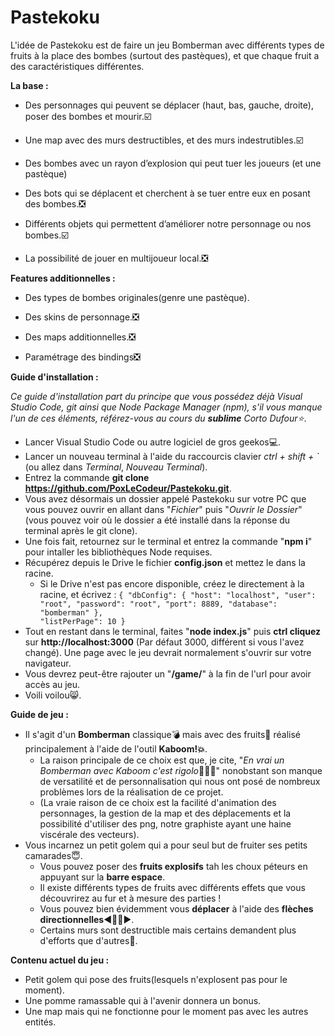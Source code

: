# Pastekoku

L'idée de Pastekoku est de faire un jeu Bomberman avec différents types de fruits à la place des bombes (surtout des pastèques), et que chaque fruit a des caractéristiques différentes.

**La base :**

- Des personnages qui peuvent se déplacer (haut, bas, gauche, droite), poser des bombes et mourir.☑️

- Une map avec des murs destructibles, et des murs indestrutibles.☑️

- Des bombes avec un rayon d’explosion qui peut tuer les joueurs (et une pastèque)

- Des bots qui se déplacent et cherchent à se tuer entre eux en posant des bombes.❎

- Différents objets qui permettent d’améliorer notre personnage ou nos bombes.☑️

- La possibilité de jouer en multijoueur local.❎

**Features additionnelles :**

- Des types de bombes originales(genre une pastèque).

- Des skins de personnage.❎

- Des maps additionnelles.❎

- Paramétrage des bindings❎

**Guide d'installation :**

*Ce guide d'installation part du principe que vous possédez déjà Visual Studio Code, git ainsi que Node Package Manager (npm), s'il vous manque l'un de ces éléments, référez-vous au cours du **sublime** Corto Dufour⭐*.
- Lancer Visual Studio Code ou autre logiciel de gros geekos💻.
- Lancer un nouveau terminal à l'aide du raccourcis clavier *ctrl + shift + `* (ou allez dans *Terminal*, *Nouveau Terminal*).
- Entrez la commande **git clone https://github.com/PoxLeCodeur/Pastekoku.git**.
- Vous avez désormais un dossier appelé Pastekoku sur votre PC que vous pouvez ouvrir en allant dans "*Fichier*" puis "*Ouvrir le Dossier*" (vous pouvez voir où le dossier a été installé dans la réponse du terminal après le git clone).
- Une fois fait, retournez sur le terminal et entrez la commande "**npm i**" pour intaller les bibliothèques Node requises.
- Récupérez depuis le Drive le fichier **config.json** et mettez le dans la racine.
  - Si le Drive n'est pas encore disponible, créez le directement à la racine, et écrivez :
     <code>{
  "dbConfig": {
    "host": "localhost",
    "user": "root",
    "password": "root",
    "port": 8889,
    "database": "bomberman"
  },
  "listPerPage": 10
}</code>
- Tout en restant dans le terminal, faites "**node index.js**" puis **ctrl cliquez** sur **http://localhost:3000** (Par défaut 3000, différent si vous l'avez changé). Une page avec le jeu devrait normalement s'ouvrir sur votre navigateur.
- Vous devrez peut-être rajouter un "**/game/**" à la fin de l'url pour avoir accès au jeu.
- Voili voilou😸.

**Guide de jeu :**
- Il s'agit d'un **Bomberman** classique💣 mais avec des fruits🍉 réalisé principalement à l'aide de l'outil **Kaboom!💥**.
  - La raison principale de ce choix est que, je cite, "*En vrai un Bomberman avec Kaboom c'est rigolo*🧠🧠🧠" nonobstant son manque de versatilité et de personnalisation qui nous ont posé de nombreux problèmes lors de la réalisation de ce projet.
  - (La vraie raison de ce choix est la facilité d'animation des personnages, la gestion de la map et des déplacements et la possibilité d'utiliser des png, notre graphiste ayant une haine viscérale des vecteurs).
- Vous incarnez un petit golem qui a pour seul but de fruiter ses petits camarades😇.
  - Vous pouvez poser des **fruits explosifs** tah les choux péteurs en appuyant sur la **barre espace**.
  - Il existe différents types de fruits avec différents effets que vous découvrirez au fur et à mesure des parties !
  - Vous pouvez bien évidemment vous **déplacer** à l'aide des **flèches directionnelles**◀️🔼🔽▶️.
  - Certains murs sont destructible mais certains demandent plus d'efforts que d'autres🧱.

**Contenu actuel du jeu :**
- Petit golem qui pose des fruits(lesquels n'explosent pas pour le moment).
- Une pomme ramassable qui à l'avenir donnera un bonus.
- Une map mais qui ne fonctionne pour le moment pas avec les autres entités.
